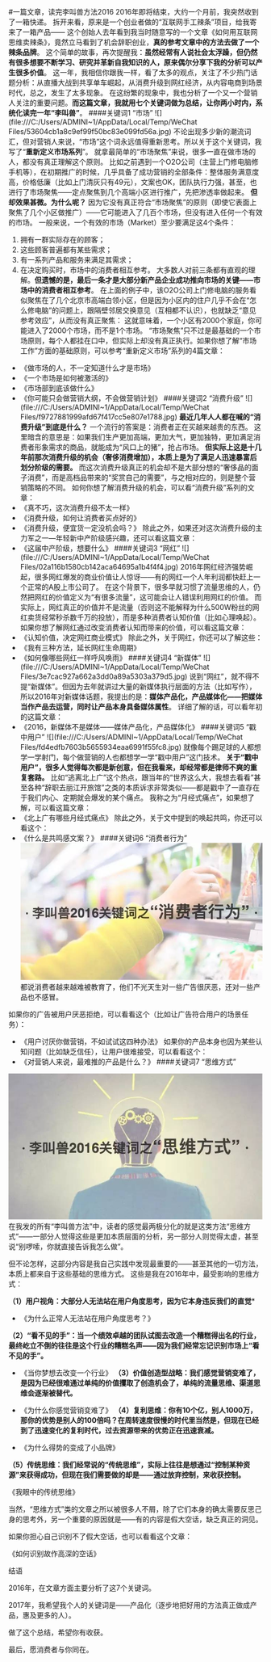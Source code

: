 #一篇文章，读完李叫兽方法2016
2016年即将结束，大约一个月前，我突然收到了一箱快递。
拆开来看，原来是一个创业者做的“互联网手工辣条”项目，给我寄来了一箱产品—— 这个创始人去年看到我当时随意写的一个文章《如何用互联网思维卖辣条》，竟然立马看到了机会辞职创业，**真的参考文章中的方法去做了一个辣条品牌**。
这个简单的故事，再次提醒我：**虽然经常有人说社会太浮躁，但仍然有很多想要不断学习、研究并革新自我知识的人，原来偶尔分享下我的分析可以产生很多价值**。
这一年，我相信你跟我一样，看了太多的观点，关注了不少热门话题分析：从直播大战到共享单车崛起，从消费升级到网红经济，从内容电商到场景时代，总之，发生了太多现象。
在这纷繁的现象中，我也分析了一个又一个营销人关注的重要问题。**而这篇文章，我就用七个关键词做为总结，让你两小时内，系统化读完一年“李叫兽”**。
####关键词1  “市场”
![](file:///C:/Users/ADMINI~1/AppData/Local/Temp/WeChat Files/53604cb1a8c9ef99f50bc83e099fd56a.jpg)
不论出现多少新的潮流词汇，但对营销人来说，“市场”这个词永远值得重新思考。所以关于这个关键词，我写了“**重新定义市场系列**”。
就拿最简单的“市场聚焦”来说，很多一直在做市场的人，都没有真正理解这个原则。
比如之前遇到一个O2O公司（主营上门修电脑修手机等），在初期推广的时候，几乎具备了成功营销的全部条件：整体服务满意度高，价格低廉（比如上门清灰只有49元），文案也OK，团队执行力强，甚至，也进行了市场聚焦——定点聚焦到几个高端小区进行推广，先把渗透率做起来。
**但却效果甚微。为什么呢？**
因为它没有真正符合“市场聚焦”的原则（即使它表面上聚焦了几个小区做推广）——它可能进入了几百个市场，但没有进入任何一个有效的市场。
一般来说，一个有效的市场（Market）至少要满足这4个条件：
1. 拥有一群实际存在的顾客；
2. 这些顾客普遍都有某些需求；
3. 有一系列产品和服务来满足其需求；
4. 在决定购买时，市场中的消费者相互参考。
大多数人对前三条都有直观的理解。**但遗憾的是，最后一条才是大部分新产品企业成功推向市场的关键——市场中的消费者相互参考**。
在上面的例子中，该O2O公司上门修电脑的服务看似聚焦在了几个北京市高端白领小区，但是因为小区内的住户几乎不会在“怎么修电脑”的问题上，跟隔壁邻居交换意见（互相都不认识），也就缺乏“意见参考效应”，从而没有真正聚焦：
这就意味着，一个小区有2000个家庭，你可能进入了2000个市场，而不是1个市场。
“市场聚焦”只不过是最基础的一个市场原则，每个人都挂在口中，但实际上却没有真正执行。如果你想了解“市场工作”方面的基础原则，可以参考“重新定义市场”系列的4篇文章：
- 《做市场的人，不一定知道什么才是市场》
- 《一个市场是如何被激活的》
- 《市场部到底该做什么》
- 《你可能只会做营销大纲，不会做营销计划》
####关键词2  “消费升级”
![](file:///C:/Users/ADMINI~1/AppData/Local/Temp/WeChat Files/f9727881999afd67f417cc5e807e1788.jpg)
**最近几年人人都在喊的“消费升级”到底是什么？**
一个流行的答案是：消费者正在买越来越贵的东西。
这里暗含的意思是：如果我们生产更加高端，更加大气，更加独特，更加满足消费者形象需求的商品，就能成为“风口上的猪”，抢占市场。
**但实际上这是十几年前那次消费升级的机会（奢侈消费增加），本质上是为了满足人迅速暴富后划分阶级的需要。**
而这次消费升级真正的机会却不是大部分想的“奢侈品的面子消费”，而是高档品带来的“奖赏自己的需要”，与之相对应的，则是整个营销策略的不同。
如何你想了解消费升级的机会，可以看“消费升级”系列的文章：
- 《真不巧，这次消费升级不太一样》
- 《消费升级，如何让消费者买点好的》
- 《消费升级，便宜货一定没机会吗？》
除此之外，如果还对这次消费升级的主力军之一—年轻新中产阶级感兴趣，还可以看这篇文章：
- 《这届中产阶级，想要什么》
####关键词3  “网红”
![](file:///C:/Users/ADMINI~1/AppData/Local/Temp/WeChat Files/02a116b1580cb142aca64695a1b4f4f4.jpg)
2016年网红经济强势崛起，很多网红爆发的商业价值让人惊讶——有的网红一个人年利润都快赶上一个正常的A股上市公司了。
在这个背景下，很多早就习惯了流量思维的人，仍然把网红的价值定义为“有很多流量”，这可能会让人错误利用网红的价值。
而实际上，网红真正的价值并不是流量（否则这不能解释为什么500W粉丝的网红卖货经常秒杀数千万的投放），而是多种消费者认知价值（比如心理唤起）。
如果你想了解网红通过改变消费者认知而带来的价值，可以看这篇文章：
- 《认知价值，决定网红商业模式》
除此之外，关于网红，你还可以了解这些：
- 《我有三种方法，延长网红生命周期》
- 《如何像哪些网红一样呼风唤雨》
####关键词4  “新媒体”
![](file:///C:/Users/ADMINI~1/AppData/Local/Temp/WeChat Files/3e7cac927a662a3dd0a89a5303a379d5.jpg)
说到“网红”，就不得不提“新媒体”。但因为去年就讲过大量的新媒体执行层面的方法（比如写作），所以2016年对新媒体话题，我提出的是：**媒体产品化，产品媒体化——把媒体当作产品去运营，同时让产品本身具备媒体属性**。
详细了解的话，可以看年初的这篇文章：
- 《2016，新媒体不是媒体——媒体产品化，产品媒体化》
####关键词5  “戳中用户”
![](file:///C:/Users/ADMINI~1/AppData/Local/Temp/WeChat Files/fd4edfb7603b5655934eaa6991f55fc8.jpg)
就像每个踢足球的人都想学一学射门，每个做营销的人也都想学一学“戳中用户”这门技术。
**关于“戳中用户”，很多人觉得每次都是新创意，但在我看来，却经常都是律师不爽的重复套路。**
比如“逃离北上广”这个热点，跟当年的“世界这么大，我想去看看”甚至各种“辞职去丽江开旅馆”之类的本质诉求非常类似——都是戳中了一直存在于我们内心、定期就会爆发的某个痛点。
我称之为“月经式痛点”，如果想了解，可以看这篇文章：
- 《北上广有哪些月经式痛点》
除此之外，关于文中提到的唤起共鸣，你还可以看这个：
- 《什么是共鸣感文案？》
####关键词6  “消费者行为”
![](./_image/0b22835866d29ef38bf38044617867df.jpg)
都说消费者越来越难被教育了，他们不光天生对一些广告很厌恶，还对一些产品也不感冒。

如果你的广告被用户厌恶拒绝，可以看看这个（比如让广告符合用户的场景任务）：
- 《用户讨厌你做营销，不如试试这四种办法》
如果你的产品本身也因为某些认知问题（比如缺乏信任），让用户很难接受，可以看看这个：
- 《对营销人来说，最难推的产品是什么？》
####关键词7  “思维方式”

![](./_image/7b079148128a66bdd887914431ba4b5f.jpg)
在我发的所有“李叫兽方法”中，读者的感觉最两极分化的就是这类方法“思维方式”——一部分人觉得这些是更加本质层面的分析，另一部分人则觉得太虚，甚至说“别啰嗦，你就直接告诉我怎么做”。

但不论怎样，这部分内容是我自己实践中发现最重要的——甚至其他的一切方法，本质上都来自于这些基础的思维方式。
这些是我在2016年中，最受影响的思维方式：

**（1）用户视角：大部分人无法站在用户角度思考，因为它本身违反我们的直觉***

- 《为什么正常人无法站在用户角度思考？》

**（2）“看不见的手”：当一个绩效卓越的团队试图去改造一个糟糕得出名的行业，最终屹立不倒的往往是这个行业的糟糕名声——因为我们经常忘记识别市场上“看不见的手”。**
- 《当你梦想去改变一个行业》
**（3）价值创造型战略：我们感觉营销变难了，是因为已经很难通过单纯的价值攫取了创造机会了，单纯的流量思维、渠道思维会逐渐被替代。**
- 《为什么你感觉营销变难了》
**（4）复利思维：你有10个亿，别人1000万，那你的优势是别人的100倍吗？在周转速度很慢的时代里当然是，但现在已经到了迅速变化的复利时代，过去资源带来的优势正在迅速衰减。**

- 《为什么得势的变成了小品牌》

**（5）传统思维：我们经常说的“传统思维”，实际上往往是想通过“控制某种资源”来获得成功，但现在我们需要做的却是——通过放弃控制，来收获控制。**

《我眼中的传统思维》

当然，“思维方式”类的文章之所以被很多人不屑，除了它们本身的确太需要反思己身的思考外，另一个重要的原因就是——有的内容是假大空话，缺乏真正的洞见。

如果你担心自己识别不了假大空话，也可以看看这个文章：

《如何识别故作高深的空话》 


结语

2016年，在文章方面主要分析了这7个关键词。

2017年，我希望我个人的关键词是——产品化（逐步地把好用的方法真正做成产品，惠及更多的人）。

做了这个总结，希望你有收获。

最后，愿消费者与你同在。